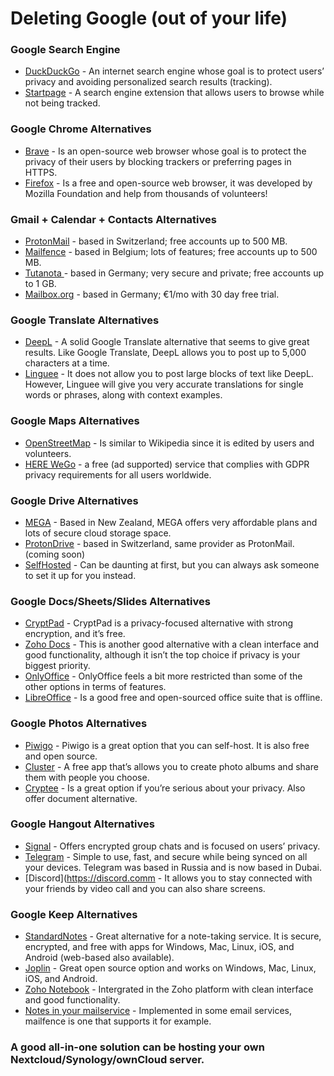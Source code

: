 # Deleting Google (out of your life)

### Google Search Engine
- [DuckDuckGo](https://duckduckgo.com) - An internet search engine whose goal is to protect users’ privacy and avoiding personalized search results (tracking).
- [Startpage](https://www.startpage.com/) - A search engine extension that allows users to browse while not being tracked.

### Google Chrome Alternatives
- [Brave](https://Brave.com) - Is an open-source web browser whose goal is to protect the privacy of their users by blocking trackers or preferring pages in HTTPS.
- [Firefox](https://www.mozilla.org/nl/firefox/new/) - Is a free and open-source web browser, it was developed by Mozilla Foundation and help from thousands of volunteers!

### Gmail + Calendar + Contacts Alternatives
- [ProtonMail](https://protonmail.com) - based in Switzerland; free accounts up to 500 MB. 
- [Mailfence](https://www.mailfence.com) - based in Belgium; lots of features; free accounts up to 500 MB. 
- [Tutanota ](https://tutanota.com) - based in Germany; very secure and private; free accounts up to 1 GB.
- [Mailbox.org](https://www.mailbox.org) - based in Germany; €1/mo with 30 day free trial.

### Google Translate Alternatives
- [DeepL](https://www.deepl.com/translator) - A solid Google Translate alternative that seems to give great results. Like Google Translate, DeepL allows you to post up to 5,000 characters at a time.
- [Linguee](https://www.linguee.com) - It does not allow you to post large blocks of text like DeepL. However, Linguee will give you very accurate translations for single words or phrases, along with context examples.

### Google Maps Alternatives
- [OpenStreetMap](https://www.openstreetmap.org) - Is similar to Wikipedia since it is edited by users and volunteers.
- [HERE WeGo](https://wego.here.com) - a free (ad supported) service that complies with GDPR privacy requirements for all users worldwide.

### Google Drive Alternatives
- [MEGA](https://mega.nz) - Based in New Zealand, MEGA offers very affordable plans and lots of secure cloud storage space.
- [ProtonDrive](https://drive.protonmail.com) - based in Switzerland, same provider as ProtonMail. (coming soon) 
- [SelfHosted](https://nextcloud.com) - Can be daunting at first, but you can always ask someone to set it up for you instead.

### Google Docs/Sheets/Slides Alternatives
- [CryptPad](https://cryptpad.fr) - CryptPad is a privacy-focused alternative with strong encryption, and it’s free.
- [Zoho Docs](https://www.zoho.com/docs/) - This is another good alternative with a clean interface and good functionality, although it isn’t the top choice if privacy is your biggest priority.
- [OnlyOffice](personal.onlyoffice.com) - OnlyOffice feels a bit more restricted than some of the other options in terms of features.
- [LibreOffice](https://libreoffice.org) - Is a good free and open-sourced office suite that is offline.

### Google Photos Alternatives
- [Piwigo](https://piwigo.org) - Piwigo is a great option that you can self-host. It is also free and open source.
- [Cluster](https://cluster.co) - A free app that’s allows you to create photo albums and share them with people you choose.
- [Cryptee](https://crypt.ee) - Is a great option if you’re serious about your privacy. Also offer document alternative.

### Google Hangout Alternatives
- [Signal](https://www.signal.org) - Offers encrypted group chats and is focused on users’ privacy.
- [Telegram](telegram.org) - Simple to use, fast, and secure while being synced on all your devices. Telegram was based in Russia and is now based in Dubai.
- [Discord](https://discord.comm - It allows you to stay connected with your friends by video call and you can also share screens.

### Google Keep Alternatives
- [StandardNotes](https://standardnotes.org) - Great alternative for a note-taking service. It is secure, encrypted, and free with apps for Windows, Mac, Linux, iOS, and Android (web-based also available).
- [Joplin](https://joplinapp.org) - Great open source option and works on Windows, Mac, Linux, iOS, and Android.
- [Zoho Notebook](https://www.zoho.com/notebook/) - Intergrated in the Zoho platform with clean interface and good functionality.
- [Notes in your mailservice](https://mailfence.com/) - Implemented in some email services, mailfence is one that supports it for example.


### A good all-in-one solution can be hosting your own Nextcloud/Synology/ownCloud server.
